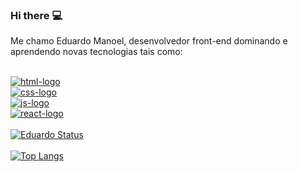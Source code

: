 ### Hi there :computer:

Me chamo Eduardo Manoel, desenvolvedor front-end dominando e aprendendo novas tecnologias tais como:
<br>
<br>

<a href="https://developer.mozilla.org/pt-BR/docs/Web/HTML"> <img src="https://img.shields.io/badge/HTML5-E34F26?style=for-the-badge&logo=html5&logoColor=white" alt="html-logo"/> </a>
<br>
<a href="https://developer.mozilla.org/"> <img src="https://img.shields.io/badge/CSS3-1572B6?style=for-the-badge&logo=css3&logoColor=white" alt="css-logo"/> </a>
<br>
<a href="https://developer.mozilla.org/"> <img src="https://img.shields.io/badge/JavaScript-F7DF1E?style=for-the-badge&logo=javascript&logoColor=black" alt="js-logo"/> </a>
<br>
<a href="https://pt-br.legacy.reactjs.org/"> <img src="https://img.shields.io/badge/React-20232A?style=for-the-badge&logo=react&logoColor=61DAFB" alt="react-logo"/> </a>
<br>
<br>
[![Eduardo Status](https://github-readme-stats.vercel.app/api?username=EduardoManoel38)](https://github.com/anuraghazra/github-readme-stats)
<br>
<br>
[![Top Langs](https://github-readme-stats.vercel.app/api/top-langs/?username=EduardoManoel38)](https://github.com/anuraghazra/github-readme-stats)
